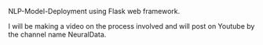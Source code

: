 NLP-Model-Deployment using Flask web framework.

I will be making a video on the process involved and will post on Youtube by the channel name NeuralData.
